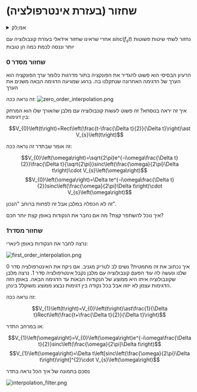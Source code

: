 # שחזור (בעזרת אינטרפולציה)

<details>
  <summary>אמ;לק</summary>
 
ניתן לייצג אינטרפולציה מסדר 0 ומסדר 1 כקונבולוציה ולראות מה האינטרפולציה עושה בתדר:

$$V_{0}\left(\omega\right)=\Delta te^{-i\omega\frac{\Delta t}{2}}sinc\left(\frac{\omega}{2\pi}\Delta t\right)\cdot V_{s}\left(\omega\right)$$
$$V_{1}\left(\omega\right)=\Delta t\left[sinc\left(\frac{\omega}{2\pi}\Delta t\right)\right]^{2}\cdot V_{s}\left(\omega\right)$$

</details>

אחרי שראינו שחזור אידאלי בעזרת קונבולוציה עם $sinc\left(f_{s}t\right)$ נחזור לשתי שיטות פשוטות יותר וננסה
לכמת כמה הן טובות

### שחזור מסדר 0
הרעיון הבסיסי הוא פשוט להגדיר את הפונקציה בתור מדרגות
כלומר ערך הפונקציה הוא הערך של הדגימה האחרונה שנתקלנו בה. ברגע שמגיעה הדגימה הבאה משנים את הערך

זה נראה ככה:
![zero_order_interpolation.png](images/zero_order_interpolation.png)

איך זה יראה בנוסחא? זה פשוט לעשות קונבולוציה עם מלבן שהאורך שלו הוא המרחק בין דגימות:

$$V_{0}\left(t\right)=Rect\left(\frac{t-\frac{\Delta t}{2}}{\Delta t}\right)\ast V_{s}\left(t\right)$$

זה אומר שבתדר זה נראה ככה:

$$V_{0}\left(\omega\right)=\sqrt{2\pi}e^{-i\omega\frac{\Delta t}{2}}\frac{\Delta t}{\sqrt{2\pi}}sinc\left(\frac{\omega}{2\pi}\Delta t\right)\cdot V_{s}\left(\omega\right)$$
$$V_{0}\left(\omega\right)=\Delta te^{-i\omega\frac{\Delta t}{2}}sinc\left(\frac{\omega}{2\pi}\Delta t\right)\cdot V_{s}\left(\omega\right)$$

זה לא הכפלה במלבן אבל זה לפחות ברוחב "הנכון".

איך נוכל להשתפר קצת? מה אם נחבר את הנקודות באופן קצת יותר חכם?

### שחזור מסדר1
נרצה לחבר את הנקודות באופן לינארי:

![first_order_interpolation.png](images/first_order_interpolation.png)

איך נכתוב את זה מתמטית? נשים לב לטריק מגניב. אם ניקח את האינטרפולציה סדר 0 שלנו
ונעשה לה עוד הפעם קונבולוציה עם מלבן נקבל אינטרפולציה סדר 1.
נרצה מלבן שקונבולוציה איתו היא ממוצע של הנקודות הבאות עד הדגימה הבאה.
באופן הזה הדגימות עצמן לא יזוזו אבל בכל נקודה בין דגימות נבצע ממוצע משוקלל בינהן.

זה נראה ככה:

$$V_{1}\left(t\right)=V_{0}\left(t\right)\ast\frac{1}{\Delta t}Rect\left(\frac{t+\frac{\Delta t}{2}}{\Delta t}\right)$$

או במרחב התדר:

$$V_{1}\left(\omega\right)=V_{0}\left(\omega\right)e^{-i\omega\frac{\Delta t}{2}}sinc\left(\frac{\omega}{2\pi}\Delta t\right)$$
$$V_{1}\left(\omega\right)=\Delta t\left[sinc\left(\frac{\omega}{2\pi}\Delta t\right)\right]^{2}\cdot V_{s}\left(\omega\right)$$

נסכם בתמונה של איך הכל נראה בתדר

![interpolation_filter.png](images/interpolation_filter.png)
